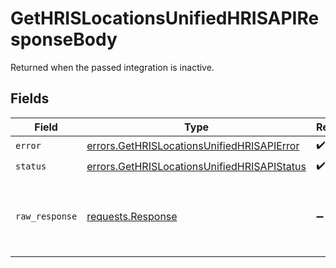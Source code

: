 # GetHRISLocationsUnifiedHRISAPIResponseBody

Returned when the passed integration is inactive.


## Fields

| Field                                                                                                      | Type                                                                                                       | Required                                                                                                   | Description                                                                                                |
| ---------------------------------------------------------------------------------------------------------- | ---------------------------------------------------------------------------------------------------------- | ---------------------------------------------------------------------------------------------------------- | ---------------------------------------------------------------------------------------------------------- |
| `error`                                                                                                    | [errors.GetHRISLocationsUnifiedHRISAPIError](../../models/errors/gethrislocationsunifiedhrisapierror.md)   | :heavy_check_mark:                                                                                         | N/A                                                                                                        |
| `status`                                                                                                   | [errors.GetHRISLocationsUnifiedHRISAPIStatus](../../models/errors/gethrislocationsunifiedhrisapistatus.md) | :heavy_check_mark:                                                                                         | N/A                                                                                                        |
| `raw_response`                                                                                             | [requests.Response](https://requests.readthedocs.io/en/latest/api/#requests.Response)                      | :heavy_minus_sign:                                                                                         | Raw HTTP response; suitable for custom response parsing                                                    |